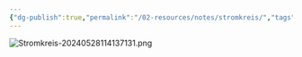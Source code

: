 ```yaml
---
{"dg-publish":true,"permalink":"/02-resources/notes/stromkreis/","tags":["elektrotechnik"],"noteIcon":"","updated":"2025-07-21T11:12:56.000+02:00"}
---
```


![Stromkreis-20240528114137131.png](/img/user/02%20-%20RESOURCES/Files/IMG/Stromkreis-20240528114137131.png)